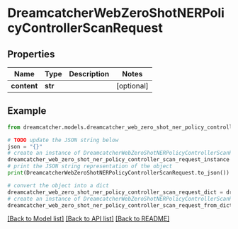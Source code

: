 # DreamcatcherWebZeroShotNERPolicyControllerScanRequest


## Properties

Name | Type | Description | Notes
------------ | ------------- | ------------- | -------------
**content** | **str** |  | [optional] 

## Example

```python
from dreamcatcher.models.dreamcatcher_web_zero_shot_ner_policy_controller_scan_request import DreamcatcherWebZeroShotNERPolicyControllerScanRequest

# TODO update the JSON string below
json = "{}"
# create an instance of DreamcatcherWebZeroShotNERPolicyControllerScanRequest from a JSON string
dreamcatcher_web_zero_shot_ner_policy_controller_scan_request_instance = DreamcatcherWebZeroShotNERPolicyControllerScanRequest.from_json(json)
# print the JSON string representation of the object
print(DreamcatcherWebZeroShotNERPolicyControllerScanRequest.to_json())

# convert the object into a dict
dreamcatcher_web_zero_shot_ner_policy_controller_scan_request_dict = dreamcatcher_web_zero_shot_ner_policy_controller_scan_request_instance.to_dict()
# create an instance of DreamcatcherWebZeroShotNERPolicyControllerScanRequest from a dict
dreamcatcher_web_zero_shot_ner_policy_controller_scan_request_from_dict = DreamcatcherWebZeroShotNERPolicyControllerScanRequest.from_dict(dreamcatcher_web_zero_shot_ner_policy_controller_scan_request_dict)
```
[[Back to Model list]](../README.md#documentation-for-models) [[Back to API list]](../README.md#documentation-for-api-endpoints) [[Back to README]](../README.md)


